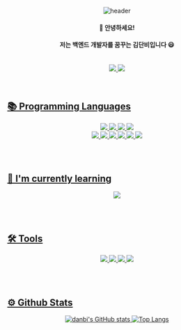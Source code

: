 <div align='center'>
  
![header](https://capsule-render.vercel.app/api?type=waving&color=0:F9F5F1,100:F5EAF0&height=200&section=header&text=🌸Thank%20you%20for%20visiting%20Danbi's%20profile🌸&fontSize=30&animation=fadeIn&fontAlignY=38&descAlignY=21&descAlign=42)

</div>
  
<div align='center'>
  <h4>👋 안녕하세요! </h4>
  <h4>저는 백엔드 개발자를 꿈꾸는 김단비입니다 😃 </h4>
  
  <br>
  
<div align='center'>
  <a href='https://velog.io/@best1370'>
    <img src="https://img.shields.io/badge/Velog-20C997?style=for-the-badge&logo=Spring&logoColor=white"/>
  </a>
  <a href='https://kimdanbi.notion.site/KimDanbi-s-be7c48d725014c89a6f73d19c9fdb564'>
    <img src="https://img.shields.io/badge/Notion-000000?style=for-the-badge&logo=Spring&logoColor=white"/
  </a>
</div>
</div>
  
  
<br>
  <!-- 사이트 아이콘 -->
  
  
<br>
  
<!-- 스택 아이콘 -->
## 📚 Programming Languages
<!-- 데이터 -->
<div align='center'>
  <img src="https://img.shields.io/badge/MySQL-4479A1?style=for-the-badge&logo=MySQL&logoColor=white"/>

  <!-- 백엔드 -->
   <img src="https://img.shields.io/badge/Spring Boot-6DB33F?style=for-the-badge&logo=Spring Boot&logoColor=white"/>
   <img src="https://img.shields.io/badge/Selenium-43B02A?style=for-the-badge&logo=Selenium&logoColor=white"/>
   <img src="https://img.shields.io/badge/Python-3776AB?style=for-the-badge&logo=Python&logoColor=white"/>
  
  <br>
  
  <!-- 프론트엔드  -->
   <img src="https://img.shields.io/badge/Vue.js-4FC08D?style=for-the-badge&logo=Vue.js&logoColor=white"/>
   <img src="https://img.shields.io/badge/Thymeleaf-005F0F?style=for-the-badge&logo=Thymeleaf&logoColor=white"/>

  <!--  디자인 -->
   <img src="https://img.shields.io/badge/HTML5-E34F26?style=for-the-badge&logo=HTML5&logoColor=white"/>
   <img src="https://img.shields.io/badge/CSS3-1572B6?style=for-the-badge&logo=CSS3&logoColor=white"/>
   <img src="https://img.shields.io/badge/JavaScript-F7DF1E?style=for-the-badge&logo=JavaScript&logoColor=white"/>
   <img src="https://img.shields.io/badge/jQuery-0769AD?style=for-the-badge&logo=jQuery&logoColor=white"/>
</div>
  
  
  
<br><br>
  
<!--  배우는 중 -->
## 🌱 I'm currently learning
<div align='center'>
  <img src="https://img.shields.io/badge/React-61DAFB?style=for-the-badge&logo=React&logoColor=white"/>
</div>
  
  
 
<br><br>
  
<!--  사용 툴 -->
## 🛠️ Tools
<div align='center'>
   <img src="https://img.shields.io/badge/GitHub-181717?style=for-the-badge&logo=GitHub&logoColor=white"/>
   <img src="https://img.shields.io/badge/IntelliJ IDEA-000000?style=for-the-badge&logo=IntelliJ IDEA&logoColor=white"/>
   <img src="https://img.shields.io/badge/Visual Studio Code-007ACC?style=for-the-badge&logo=Visual Studio Code&logoColor=white"/>
   <img src="https://img.shields.io/badge/Eclipse IDE-2C2255?style=for-the-badge&logo=Eclipse IDE&logoColor=white"/>
</div>
  
  

<br><br>
  
## ⚙️ Github Stats
<div align='center'>
  
  ![danbi's GitHub stats](https://github-readme-stats.vercel.app/api?username=KimSweetRain&show_icons=true&theme=swift)
  [![Top Langs](https://github-readme-stats.vercel.app/api/top-langs/?username=KimSweetRain)](https://github.com/KimSweetRain/github-readme-stats)
  
</div>
  
